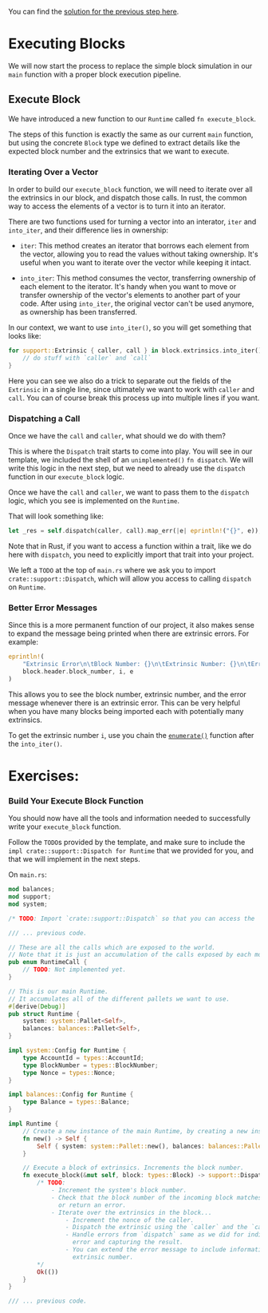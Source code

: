 You can find the [solution for the previous step here](https://gist.github.com/nomadbitcoin/5ec6d06dbbb5504db697fb2e2562cb9f).

# Executing Blocks

We will now start the process to replace the simple block simulation in our `main` function with a proper block execution pipeline.

## Execute Block

We have introduced a new function to our `Runtime` called `fn execute_block`.

The steps of this function is exactly the same as our current `main` function, but using the concrete `Block` type we defined to extract details like the expected block number and the extrinsics that we want to execute.

### Iterating Over a Vector

In order to build our `execute_block` function, we will need to iterate over all the extrinsics in our block, and dispatch those calls. In rust, the common way to access the elements of a vector is to turn it into an iterator.

There are two functions used for turning a vector into an interator, `iter` and `into_iter`, and their difference lies in ownership:

- `iter`: This method creates an iterator that borrows each element from the vector, allowing you to read the values without taking ownership. It's useful when you want to iterate over the vector while keeping it intact.

- `into_iter`: This method consumes the vector, transferring ownership of each element to the iterator. It's handy when you want to move or transfer ownership of the vector's elements to another part of your code. After using `into_iter`, the original vector can't be used anymore, as ownership has been transferred.

In our context, we want to use `into_iter()`, so you will get something that looks like:

```rust
for support::Extrinsic { caller, call } in block.extrinsics.into_iter() {
	// do stuff with `caller` and `call`
}
```

Here you can see we also do a trick to separate out the fields of the `Extrinsic` in a single line, since ultimately we want to work with `caller` and `call`. You can of course break this process up into multiple lines if you want.

### Dispatching a Call

Once we have the `call` and `caller`, what should we do with them?

This is where the `Dispatch` trait starts to come into play. You will see in our template, we included the shell of an `unimplemented()` `fn dispatch`. We will write this logic in the next step, but we need to already use the `dispatch` function in our `execute_block` logic.

Once we have the `call` and `caller`, we want to pass them to the `dispatch` logic, which you see is implemented on the `Runtime`.

That will look something like:

```rust
let _res = self.dispatch(caller, call).map_err(|e| eprintln!("{}", e));
```

Note that in Rust, if you want to access a function within a trait, like we do here with `dispatch`, you need to explicitly import that trait into your project.

We left a `TODO` at the top of `main.rs` where we ask you to import `crate::support::Dispatch`, which will allow you access to calling `dispatch` on `Runtime`.

### Better Error Messages

Since this is a more permanent function of our project, it also makes sense to expand the message being printed when there are extrinsic errors. For example:

```rust
eprintln!(
	"Extrinsic Error\n\tBlock Number: {}\n\tExtrinsic Number: {}\n\tError: {}",
	block.header.block_number, i, e
)
```

This allows you to see the block number, extrinsic number, and the error message whenever there is an extrinsic error. This can be very helpful when you have many blocks being imported each with potentially many extrinsics.

To get the extrinsic number `i`, use you chain the [`enumerate()`](https://doc.rust-lang.org/std/iter/trait.Iterator.html#method.enumerate) function after the `into_iter()`.

# Exercises:

### Build Your Execute Block Function

You should now have all the tools and information needed to successfully write your `execute_block` function.

Follow the `TODO`s provided by the template, and make sure to include the `impl crate::support::Dispatch for Runtime` that we provided for you, and that we will implement in the next steps.

On `main.rs`:

```rust
mod balances;
mod support;
mod system;

/* TODO: Import `crate::support::Dispatch` so that you can access the `dispatch` function. */

/// ... previous code.

// These are all the calls which are exposed to the world.
// Note that it is just an accumulation of the calls exposed by each module.
pub enum RuntimeCall {
	// TODO: Not implemented yet.
}

// This is our main Runtime.
// It accumulates all of the different pallets we want to use.
#[derive(Debug)]
pub struct Runtime {
	system: system::Pallet<Self>,
	balances: balances::Pallet<Self>,
}

impl system::Config for Runtime {
	type AccountId = types::AccountId;
	type BlockNumber = types::BlockNumber;
	type Nonce = types::Nonce;
}

impl balances::Config for Runtime {
	type Balance = types::Balance;
}

impl Runtime {
	// Create a new instance of the main Runtime, by creating a new instance of each pallet.
	fn new() -> Self {
		Self { system: system::Pallet::new(), balances: balances::Pallet::new() }
	}

	// Execute a block of extrinsics. Increments the block number.
	fn execute_block(&mut self, block: types::Block) -> support::DispatchResult {
		/* TODO:
			- Increment the system's block number.
			- Check that the block number of the incoming block matches the current block number,
			  or return an error.
			- Iterate over the extrinsics in the block...
				- Increment the nonce of the caller.
				- Dispatch the extrinsic using the `caller` and the `call` contained in the extrinsic.
				- Handle errors from `dispatch` same as we did for individual calls: printing any
				  error and capturing the result.
				- You can extend the error message to include information like the block number and
				  extrinsic number.
		*/
		Ok(())
	}
}

/// ... previous code.
```